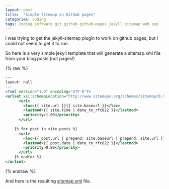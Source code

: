 ```yaml
---
layout: post
title:  "Simple Sitemap on Github pages"
categories: coding
tags: coding software git github github-pages jekyll sitemap web seo
---
```


I was trying to get the jekyll-sitemap plugin to work on github pages, but I could not seem to get it to run.

So here is a very simple jekyll template that will generate a sitemap.xml file from your blog posts (not pages!)

{% raw %}
```xml
---
layout: null
---
<?xml version="1.0" encoding="UTF-8"?>
<urlset xsi:schemaLocation="http://www.sitemaps.org/schemas/sitemap/0.9 http://www.sitemaps.org/schemas/sitemap/0.9/sitemap.xsd" xmlns:xsi="http://www.w3.org/2001/XMLSchema-instance" xmlns="http://www.sitemaps.org/schemas/sitemap/0.9">
      <url>
        <loc>{{ site.url }}{{ site.baseurl }}</loc>
        <lastmod>{{ site.time | date_to_rfc822 }}</lastmod>
        <priority>1.00</priority>
      </url>
    
    {% for post in site.posts %}
      <url>
        <loc>{{ post.url | prepend: site.baseurl | prepend: site.url }}</loc>
        <lastmod>{{ post.date | date_to_rfc822 }}</lastmod>
        <priority>0.80</priority>
      </url>
    {% endfor %}
</urlset>
```
{% endraw %}

And here is the resulting [sitemap.xml](/sitemap.xml) file.

